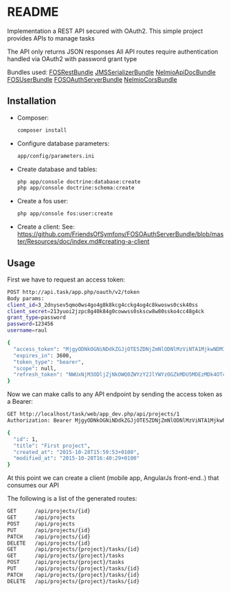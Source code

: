 README
======

Implementation a REST API secured with OAuth2. This simple project provides APIs to manage tasks

The API only returns JSON responses
All API routes require authentication handled via OAuth2 with password grant type

Bundles used:
[FOSRestBundle](https://github.com/FriendsOfSymfony/FOSRestBundle)
[JMSSerializerBundle](https://github.com/schmittjoh/JMSSerializerBundle)
[NelmioApiDocBundle](https://github.com/nelmio/NelmioApiDocBundle)
[FOSUserBundle](https://github.com/FriendsOfSymfony/FOSUserBundle)
[FOSOAuthServerBundle](https://github.com/FriendsOfSymfony/FOSOAuthServerBundle)
[NelmioCorsBundle](https://github.com/nelmio/NelmioCorsBundle)


Installation
------------
* Composer:
  ~~~bash
  composer install
  ~~~
    
* Configure database parameters: 
  ~~~bash
  app/config/parameters.ini
  ~~~

* Create database and tables:
  ~~~bash
  php app/console doctrine:database:create
  php app/console doctrine:schema:create
  ~~~

* Create a fos user:
  ~~~bash
  php app/console fos:user:create
  ~~~

* Create a client:
 See: https://github.com/FriendsOfSymfony/FOSOAuthServerBundle/blob/master/Resources/doc/index.md#creating-a-client


Usage
-----------
First we have to request an access token:

~~~bash
POST http://api.task/app.php/oauth/v2/token
Body params:
client_id=3_2dnysev5qmo0ws4go4g8k8kcg4cckg4og4c8kwosws0csk40ss
client_secret=213yuoi2jzpc8g40k84g0cowwss0skscw8w80ssko4cc48g4ck
grant_type=password
password=123456
username=raul

{
  "access_token": "MjgyODNkOGNiNDdkZGJjOTE5ZDNjZmNlODNlMzViNTA1MjkwNDM3NmFiMTQxYTEwNTljMDk2NWRmYzE3MDU1YQ",
  "expires_in": 3600,
  "token_type": "bearer",
  "scope": null,
  "refresh_token": "NWUxNjM3ODljZjNkOWQ0ZWYzY2JlYWYzOGZkMDU5MDEzMDk4OTcyNDZlNzk1ZGE0OTA1YTYyZTkwNzY3ZGFiMw"
}
~~~


Now we can make calls to any API endpoint by sending the access token as a Bearer:

~~~bash
GET http://localhost/task/web/app_dev.php/api/projects/1
Authorization: Bearer MjgyODNkOGNiNDdkZGJjOTE5ZDNjZmNlODNlMzViNTA1MjkwNDM3NmFiMTQxYTEwNTljMDk2NWRmYzE3MDU1YQ

{
  "id": 1,
  "title": "First project",
  "created_at": "2015-10-28T15:59:53+0100",
  "modified_at": "2015-10-28T16:40:29+0100"
}
~~~


At this point we can create a client (mobile app, AngularJs front-end..) that consumes our API


The following is a list of the generated routes:
~~~bash
GET      /api/projects/{id}
GET      /api/projects
POST     /api/projects
PUT      /api/projects/{id}
PATCH    /api/projects/{id}
DELETE   /api/projects/{id}
GET      /api/projects/{project}/tasks/{id}
GET      /api/projects/{project}/tasks
POST     /api/projects/{project}/tasks
PUT      /api/projects/{project}/tasks/{id}
PATCH    /api/projects/{project}/tasks/{id}
DELETE   /api/projects/{project}/tasks/{id}
~~~